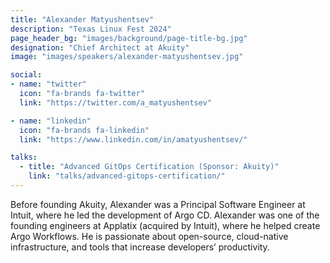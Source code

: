 ```yaml
---
title: "Alexander Matyushentsev"
description: "Texas Linux Fest 2024"
page_header_bg: "images/background/page-title-bg.jpg"
designation: "Chief Architect at Akuity"
image: "images/speakers/alexander-matyushentsev.jpg"

social:
- name: "twitter"
  icon: "fa-brands fa-twitter"
  link: "https://twitter.com/a_matyushentsev"

- name: "linkedin"
  icon: "fa-brands fa-linkedin"
  link: "https://www.linkedin.com/in/amatyushentsev/"

talks:
  - title: "Advanced GitOps Certification (Sponsor: Akuity)"
    link: "talks/advanced-gitops-certification/"
---
```


Before founding Akuity, Alexander was a Principal Software Engineer at Intuit,
where he led the development of Argo CD. Alexander was one of the founding
engineers at Applatix (acquired by Intuit), where he helped create Argo
Workflows. He is passionate about open-source, cloud-native infrastructure, and
tools that increase developers’ productivity.
